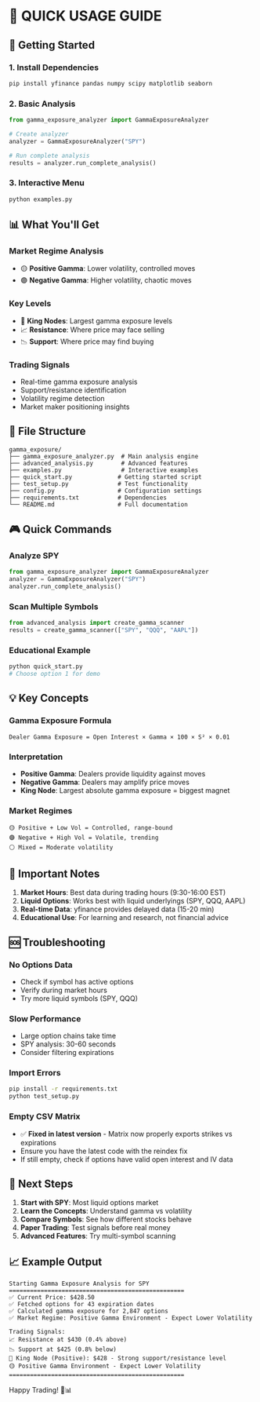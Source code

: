 # 🎯 QUICK USAGE GUIDE

## 🚀 Getting Started

### 1. Install Dependencies
```bash
pip install yfinance pandas numpy scipy matplotlib seaborn
```

### 2. Basic Analysis
```python
from gamma_exposure_analyzer import GammaExposureAnalyzer

# Create analyzer
analyzer = GammaExposureAnalyzer("SPY")

# Run complete analysis
results = analyzer.run_complete_analysis()
```

### 3. Interactive Menu
```bash
python examples.py
```

## 📊 What You'll Get

### Market Regime Analysis
- 🟡 **Positive Gamma**: Lower volatility, controlled moves
- 🟣 **Negative Gamma**: Higher volatility, chaotic moves

### Key Levels
- 👑 **King Nodes**: Largest gamma exposure levels
- 📈 **Resistance**: Where price may face selling
- 📉 **Support**: Where price may find buying

### Trading Signals
- Real-time gamma exposure analysis
- Support/resistance identification
- Volatility regime detection
- Market maker positioning insights

## 🔧 File Structure
```
gamma_exposure/
├── gamma_exposure_analyzer.py  # Main analysis engine
├── advanced_analysis.py        # Advanced features
├── examples.py                 # Interactive examples
├── quick_start.py             # Getting started script
├── test_setup.py              # Test functionality
├── config.py                  # Configuration settings
├── requirements.txt           # Dependencies
└── README.md                  # Full documentation
```

## 🎮 Quick Commands

### Analyze SPY
```python
from gamma_exposure_analyzer import GammaExposureAnalyzer
analyzer = GammaExposureAnalyzer("SPY")
analyzer.run_complete_analysis()
```

### Scan Multiple Symbols
```python
from advanced_analysis import create_gamma_scanner
results = create_gamma_scanner(["SPY", "QQQ", "AAPL"])
```

### Educational Example
```python
python quick_start.py
# Choose option 1 for demo
```

## 💡 Key Concepts

### Gamma Exposure Formula
```
Dealer Gamma Exposure = Open Interest × Gamma × 100 × S² × 0.01
```

### Interpretation
- **Positive Gamma**: Dealers provide liquidity against moves
- **Negative Gamma**: Dealers may amplify price moves
- **King Node**: Largest absolute gamma exposure = biggest magnet

### Market Regimes
```
🟡 Positive + Low Vol = Controlled, range-bound
🟣 Negative + High Vol = Volatile, trending
⚪ Mixed = Moderate volatility
```

## 🚨 Important Notes

1. **Market Hours**: Best data during trading hours (9:30-16:00 EST)
2. **Liquid Options**: Works best with liquid underlyings (SPY, QQQ, AAPL)
3. **Real-time Data**: yfinance provides delayed data (15-20 min)
4. **Educational Use**: For learning and research, not financial advice

## 🆘 Troubleshooting

### No Options Data
- Check if symbol has active options
- Verify during market hours
- Try more liquid symbols (SPY, QQQ)

### Slow Performance
- Large option chains take time
- SPY analysis: 30-60 seconds
- Consider filtering expirations

### Import Errors
```bash
pip install -r requirements.txt
python test_setup.py
```

### Empty CSV Matrix
- ✅ **Fixed in latest version** - Matrix now properly exports strikes vs expirations
- Ensure you have the latest code with the reindex fix
- If still empty, check if options have valid open interest and IV data

## 🎯 Next Steps

1. **Start with SPY**: Most liquid options market
2. **Learn the Concepts**: Understand gamma vs volatility
3. **Compare Symbols**: See how different stocks behave
4. **Paper Trading**: Test signals before real money
5. **Advanced Features**: Try multi-symbol scanning

## 📈 Example Output
```
Starting Gamma Exposure Analysis for SPY
==================================================
✅ Current Price: $428.50
✅ Fetched options for 43 expiration dates
✅ Calculated gamma exposure for 2,847 options
✅ Market Regime: Positive Gamma Environment - Expect Lower Volatility

Trading Signals:
📈 Resistance at $430 (0.4% above)
📉 Support at $425 (0.8% below)  
👑 King Node (Positive): $428 - Strong support/resistance level
🟡 Positive Gamma Environment - Expect Lower Volatility
==================================================
```

Happy Trading! 🚀📊